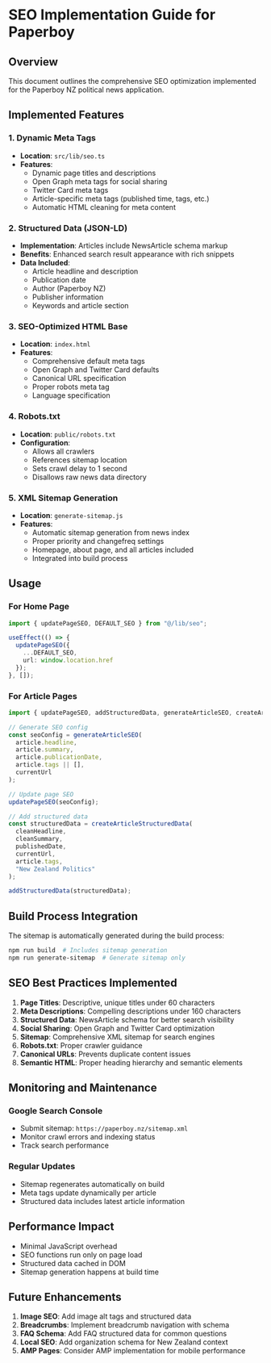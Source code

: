 # SEO Implementation Guide for Paperboy

## Overview
This document outlines the comprehensive SEO optimization implemented for the Paperboy NZ political news application.

## Implemented Features

### 1. Dynamic Meta Tags
- **Location**: `src/lib/seo.ts`
- **Features**:
  - Dynamic page titles and descriptions
  - Open Graph meta tags for social sharing
  - Twitter Card meta tags
  - Article-specific meta tags (published time, tags, etc.)
  - Automatic HTML cleaning for meta content

### 2. Structured Data (JSON-LD)
- **Implementation**: Articles include NewsArticle schema markup
- **Benefits**: Enhanced search result appearance with rich snippets
- **Data Included**:
  - Article headline and description
  - Publication date
  - Author (Paperboy NZ)
  - Publisher information
  - Keywords and article section

### 3. SEO-Optimized HTML Base
- **Location**: `index.html`
- **Features**:
  - Comprehensive default meta tags
  - Open Graph and Twitter Card defaults
  - Canonical URL specification
  - Proper robots meta tag
  - Language specification

### 4. Robots.txt
- **Location**: `public/robots.txt`
- **Configuration**:
  - Allows all crawlers
  - References sitemap location
  - Sets crawl delay to 1 second
  - Disallows raw news data directory

### 5. XML Sitemap Generation
- **Location**: `generate-sitemap.js`
- **Features**:
  - Automatic sitemap generation from news index
  - Proper priority and changefreq settings
  - Homepage, about page, and all articles included
  - Integrated into build process

## Usage

### For Home Page
```typescript
import { updatePageSEO, DEFAULT_SEO } from "@/lib/seo";

useEffect(() => {
  updatePageSEO({
    ...DEFAULT_SEO,
    url: window.location.href
  });
}, []);
```

### For Article Pages
```typescript
import { updatePageSEO, addStructuredData, generateArticleSEO, createArticleStructuredData } from "@/lib/seo";

// Generate SEO config
const seoConfig = generateArticleSEO(
  article.headline,
  article.summary,
  article.publicationDate,
  article.tags || [],
  currentUrl
);

// Update page SEO
updatePageSEO(seoConfig);

// Add structured data
const structuredData = createArticleStructuredData(
  cleanHeadline,
  cleanSummary,
  publishedDate,
  currentUrl,
  article.tags,
  "New Zealand Politics"
);

addStructuredData(structuredData);
```

## Build Process Integration

The sitemap is automatically generated during the build process:
```bash
npm run build  # Includes sitemap generation
npm run generate-sitemap  # Generate sitemap only
```

## SEO Best Practices Implemented

1. **Page Titles**: Descriptive, unique titles under 60 characters
2. **Meta Descriptions**: Compelling descriptions under 160 characters
3. **Structured Data**: NewsArticle schema for better search visibility
4. **Social Sharing**: Open Graph and Twitter Card optimization
5. **Sitemap**: Comprehensive XML sitemap for search engines
6. **Robots.txt**: Proper crawler guidance
7. **Canonical URLs**: Prevents duplicate content issues
8. **Semantic HTML**: Proper heading hierarchy and semantic elements

## Monitoring and Maintenance

### Google Search Console
- Submit sitemap: `https://paperboy.nz/sitemap.xml`
- Monitor crawl errors and indexing status
- Track search performance

### Regular Updates
- Sitemap regenerates automatically on build
- Meta tags update dynamically per article
- Structured data includes latest article information

## Performance Impact
- Minimal JavaScript overhead
- SEO functions run only on page load
- Structured data cached in DOM
- Sitemap generation happens at build time

## Future Enhancements
1. **Image SEO**: Add image alt tags and structured data
2. **Breadcrumbs**: Implement breadcrumb navigation with schema
3. **FAQ Schema**: Add FAQ structured data for common questions
4. **Local SEO**: Add organization schema for New Zealand context
5. **AMP Pages**: Consider AMP implementation for mobile performance
